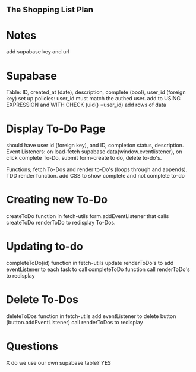 ## The Shopping List Plan

# Notes

add supabase key and url

# Supabase

Table: ID, created_at (date), description, complete (bool), user_id (foreign key)
set up policies: user_id must match the authed user. add to USING EXPRESSION and WITH CHECK (uid() =user_id)
add rows of data

# Display To-Do Page

should have user id (foreign key), and ID, completion status, description.
Event Listeners: on load-fetch supabase data(window.eventlistener), on click complete To-Do, submit form-create to do, delete to-do's.

Functions; fetch To-Dos and render to-Do's (loops through and appends). TDD render function.
add CSS to show complete and not complete to-do

# Creating new To-Do

createToDo function in fetch-utils
form.addEventListener that calls createToDo
renderToDo to redisplay To-Dos.

# Updating to-do

completeToDo(id) function in fetch-utils
update renderToDo's to add eventListener to each task to call completeToDo function
call renderToDo's to redisplay

# Delete To-Dos

deleteToDos function in fetch-utils
add eventListener to delete button (button.addEventListener)
call renderToDos to redisplay

# Questions

X do we use our own supabase table? YES
